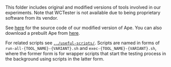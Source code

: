 This folder includes original and modified versions of tools involved in our experiments. Note that WCTester is not available due to being proprietary software from its vendor.

See [here](https://github.com/TOLLER-Android/ape) for the source code of our modified version of Ape. You can also download a prebuilt Ape from [here](https://drive.google.com/drive/u/5/folders/1TKL83wMDBtzRCbtCIEVw4ITf6v-110AU).

For related scripts see [`../useful-scripts/`](../useful-scripts/). Scripts are named in forms of `run-all-{TOOL_NAME}-{VARIANT}.sh` and `exec-{TOOL_NAME}-{VARIANT}.sh`, where the former form is for wrapper scripts that start the testing process in the background using scripts in the latter form.